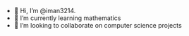 - 👋 Hi, I’m @iman3214. 
- 🌱 I’m currently learning mathematics
- 💞️ I’m looking to collaborate on computer science projects


<!---
iman3214/iman3214 is a ✨ special ✨ repository because its `README.md` (this file) appears on your GitHub profile.
You can click the Preview link to take a look at your changes.
--->
